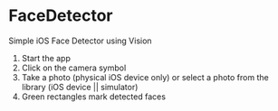 # FaceDetector
Simple iOS Face Detector using Vision

1. Start the app
2. Click on the camera symbol
3. Take a photo (physical iOS device only) or select a photo from the library (iOS device || simulator)
4. Green rectangles mark detected faces
